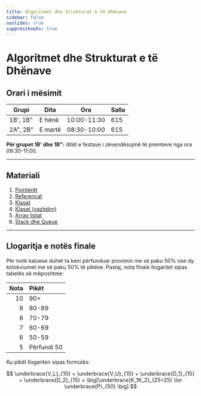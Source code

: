 ```yaml
---
title: Algoritmet dhe Strukturat e të Dhënave
sidebar: false
noslides: true
suppresshooks: true
---
```


# Algoritmet dhe Strukturat e të Dhënave

## Orari i mësimit

| Grupi    | Dita    | Ora         | Salla |
| -------- | ------- | ----------- | ----- |
| 1B', 1B" | E hënë  | 10:00-11:30 | 615   |
| 2A", 2B" | E martë | 08:30-10:00 | 615   |

**Për grupet 1B' dhe 1B":** ditët e festave i zëvendësojmë të premteve nga ora 09:30-11:00.

---

## Materiali

1. [Pointerët](/lendet/algoritmet-dhe-strukturat-e-te-dhenave/java1)
2. [Referencat](/lendet/algoritmet-dhe-strukturat-e-te-dhenave/java2)
3. [Klasat](/lendet/algoritmet-dhe-strukturat-e-te-dhenave/java3)
4. [Klasat (vazhdim)](/lendet/algoritmet-dhe-strukturat-e-te-dhenave/java4)
5. [Array listat](/lendet/algoritmet-dhe-strukturat-e-te-dhenave/java5)
6. [Stack dhe Queue](/lendet/algoritmet-dhe-strukturat-e-te-dhenave/java6)

<!-- 1. [Pointerët, referencat](/lendet/algoritmet-dhe-strukturat-e-te-dhenave/java1) -->
<!-- 2. [Klasat](/lendet/algoritmet-dhe-strukturat-e-te-dhenave/java2)
2. [Tipet e gjeneralizuara, funksionet anonime](/lendet/algoritmet-dhe-strukturat-e-te-dhenave/java3)
3. [Array listat](/lendet/algoritmet-dhe-strukturat-e-te-dhenave/java4)
4. [Big-O, funksionet e rendit të lartë](/lendet/algoritmet-dhe-strukturat-e-te-dhenave/java5)
5. Stack
6. Queue
7. Listat e lidhura
8. Hash tabelat
9. Pemët
10. Grafet
11. Sortimi, algoritmet e kërkimit -->

---

## Llogaritja e notës finale

Për notë kaluese duhet ta keni përfunduar provimin me së paku 50% ose dy kolokviumet me së paku 50% të pikëve. Pastaj, nota finale llogaritet sipas tabelës së mëposhtme:

| Nota | Pikët       |
| ---: | :---------- |
|   10 | 90+         |
|    9 | 80-89       |
|    8 | 70-79       |
|    7 | 60-69       |
|    6 | 50-59       |
|    5 | Përfundi 50 |

Ku pikët llogariten sipas formulës:

$$
\underbrace{V_L}_{10} + \underbrace{V_U}_{10} + \underbrace{D_1}_{15} + \underbrace{D_2}_{15} + \big[\underbrace{K_1K_2}_{25+25} \lor \underbrace{P}_{50} \big]
$$
